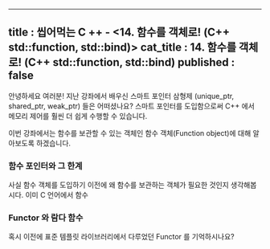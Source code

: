 -----------------
title : 씹어먹는 C ++ - <14. 함수를 객체로! (C++ std::function, std::bind)>
cat_title : 14. 함수를 객체로! (C++ std::function, std::bind)
published : false
-----------------

안녕하세요 여러분! 지난 강좌에서 배우신 스마트 포인터 삼형제 (unique_ptr, shared_ptr, weak_ptr) 들은 어떠셨나요? 스마트 포인터를 도입함으로써 C++ 에서 메모리 제어를 훨씬 더 쉽게 수행할 수 있습니다.

이번 강좌에서는 함수를 보관할 수 있는 객체인 함수 객체(Function object)에 대해 알아보도록 하겠습니다. 

### 함수 포인터와 그 한계

사실 함수 객체를 도입하기 이전에 왜 함수를 보관하는 객체가 필요한 것인지 생각해봅시다. 이미 C 언어에서 함수

### Functor 와 람다 함수

혹시 이전에 표준 템플릿 라이브러리에서 다루었던 Functor 를 기억하시나요? 